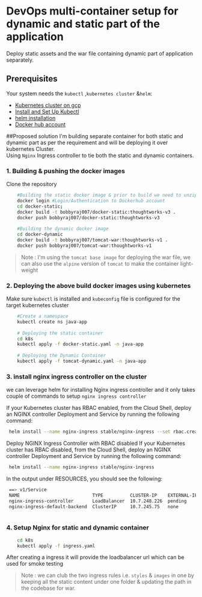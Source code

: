 # DevOps multi-container setup for dynamic and static part of the application
Deploy static assets and the war file containing dynamic part of application separately.

## Prerequisites
Your system needs the `kubectl` ,`kubernetes cluster` &`helm`:
- [Kubernetes cluster on gcp](https://cloud.google.com/kubernetes-engine/docs/how-to/creating-a-cluster)
- [Install and Set Up Kubectl](https://kubernetes.io/docs/tasks/tools/install-kubectl/)
- [helm installation](https://helm.sh/docs/using_helm/)
- [Docker hub account](https://hub.docker.com/)


##Proposed solution
I'm building separate container for both static and dynamic part as per the requirement and will be deploying it over kubernetes Cluster.</br>
Using `Nginx` Ingress controller to tie both the static and dynamic containers.

### 1. Building & pushing the docker images
Clone the repository
```bash
    #Building the static docker image & prior to build we need to unzip the static files and copy it to web folder under docker static
    docker login #Login/Authentication to Dockerhub account 
    cd docker-static;
    docker build -t bobbyraj007/docker-static:thoughtworks-v3 .
    docker push bobbyraj007/docker-static:thoughtworks-v3
    
    #Building the dynamic docker image
    cd docker-dynamic
    docker build -t bobbyraj007/tomcat-war:thoughtworks-v1 .
    docker push bobbyraj007/tomcat-war:thoughtworks-v1
```

> Note : I'm using the `tomcat base image` for deploying the war file, we can also use the `alpine` version of `tomcat` to make the container light-weight

### 2. Deploying the above build docker images using kubernetes
Make sure `kubectl` is installed and `kubeconfig` file is configured for the target kubernetes cluster
```bash
    #Create a namespace
    kubectl create ns java-app
    
    # Deploying the static container
    cd k8s
    kubectl apply -f docker-static.yaml -n java-app
    
    # Deploying the Dynamic Container
    kubectl apply -f tomcat-dynamic.yaml -n java-app
```

 ### 3. install nginx ingress controller on the cluster
 
 we can leverage helm for installing Nginx ingress controller and it only takes couple of commands to setup `nginx ingress controller` 
 
 If your Kubernetes cluster has RBAC enabled, from the Cloud Shell, deploy an NGINX controller Deployment and Service by running the following command:
 ```bash
  helm install --name nginx-ingress stable/nginx-ingress --set rbac.create=true --set controller.publishService.enabled=true
  ```
 
 Deploy NGINX Ingress Controller with RBAC disabled
 If your Kubernetes cluster has RBAC disabled, from the Cloud Shell, deploy an NGINX controller Deployment and Service by running the following command:
  ```bash
   helm install --name nginx-ingress stable/nginx-ingress
  ```

 In the output under RESOURCES, you should see the following:
 
 ``` bash
  ==> v1/Service
  NAME                           TYPE          CLUSTER-IP    EXTERNAL-IP  PORT(S)                     AGE
  nginx-ingress-controller       LoadBalancer  10.7.248.226  pending      80:30890/TCP,443:30258/TCP  1s
  nginx-ingress-default-backend  ClusterIP     10.7.245.75   none         80/TCP                      1s
  
 ```
 
### 4. Setup Nginx for static and dynamic container
```bash
    cd k8s
    kubectl apply -f ingress.yaml 
```

After creating a ingress it will provide the loadbalancer url which can be used for smoke testing
> Note : we can club the two ingress rules i.e. `styles` & `images` in one by keeping all the static content under one folder & updating the path in the codebase for war.
